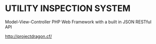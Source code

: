 # UTILITY INSPECTION SYSTEM

Model-View-Controller PHP Web Framework with a built in JSON RESTful API

http://projectdragon.cf/
